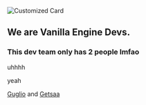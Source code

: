 ![Customized Card](https://github-readme-stats.vercel.app/api/pin?username=VanillaEngineDevs&repo=Vanilla-Engine&title_color=fff&icon_color=f9f9f9&text_color=9f9f9f&bg_color=151515)

## We are Vanilla Engine Devs.
### This dev team only has 2 people lmfao
uhhhh

yeah

[Guglio](https://github.com/GuglioIsStupid) and [Getsaa](https://github.com/Getsaa)
